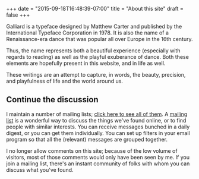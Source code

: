 +++
date = "2015-09-18T16:48:39-07:00"
title = "About this site"
draft = false
+++

Galliard is a typeface designed by Matthew Carter and published by
the International Typeface Corporation in 1978.  It is also the
name of a Renaissance-era dance that was popular all over Europe
in the 16th century.

Thus, the name represents both a beautiful experience (especially
with regards to reading) as well as the playful exuberance of dance.
Both these elements are hopefully present in this website, and in
life as well.

These writings are an attempt to capture, in words, the beauty,
precision, and playfulness of life and the world around us.

## Continue the discussion

I maintain a number of mailing lists; [click here to see all of
them](http://broadpool.email).  A [mailing
list](http://galliard.xyz/essay/2015/09/the-mailing-list.html) is
a wonderful way to discuss the things we've found online, or to
find people with similar interests.  You can receive messages bunched
in a daily digest, or you can get them individually.  You can set
up filters in your email program so that all the (relevant) messages
are grouped together.

I no longer allow comments on this site; because of the low volume
of visitors, most of those comments would only have been seen by
me.  If you join a mailing list, there's an instant community of
folks with whom you can discuss what you've found.
